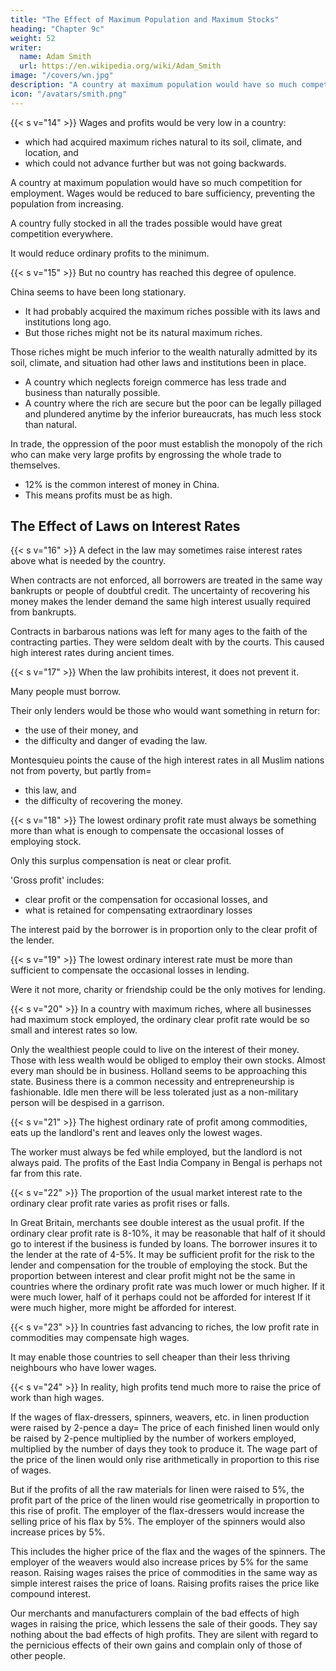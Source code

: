 ```yaml
---
title: "The Effect of Maximum Population and Maximum Stocks"
heading: "Chapter 9c"
weight: 52
writer:
  name: Adam Smith
  url: https://en.wikipedia.org/wiki/Adam_Smith
image: "/covers/wn.jpg"
description: "A country at maximum population would have so much competition for employment. Wages would be reduced to bare sufficiency, preventing the population from increasing."
icon: "/avatars/smith.png"
---
```




{{< s v="14" >}} Wages and profits would be very low in a country:
- which had acquired maximum riches natural to its soil, climate, and location, and
- which could not advance further but was not going backwards.

A country at maximum population would have so much competition for employment. Wages would be reduced to bare sufficiency, preventing the population from increasing.

A country fully stocked in all the trades possible would have great competition everywhere.

It would reduce ordinary profits to the minimum.

{{< s v="15" >}} But no country has reached this degree of opulence.

China seems to have been long stationary.
- It had probably acquired the maximum riches possible with its laws and institutions long ago.
- But those riches might not be its natural maximum riches.

Those riches might be much inferior to the wealth naturally admitted by its soil, climate, and situation had other laws and institutions been in place.
- A country which neglects foreign commerce has less trade and business than naturally possible.
- A country where the rich are secure but the poor can be legally pillaged and plundered anytime by the inferior bureaucrats, has much less stock than natural.

In trade, the oppression of the poor must establish the monopoly of the rich who can make very large profits by engrossing the whole trade to themselves.
- 12% is the common interest of money in China.
- This means profits must be as high.



## The Effect of Laws on Interest Rates

{{< s v="16" >}} A defect in the law may sometimes raise interest rates above what is needed by the country.

When contracts are not enforced, all borrowers are treated in the same way bankrupts or people of doubtful credit.
The uncertainty of recovering his money makes the lender demand the same high interest usually required from bankrupts.

Contracts in barbarous nations was left for many ages to the faith of the contracting parties.
They were seldom dealt with by the courts.
This caused high interest rates during ancient times.


{{< s v="17" >}} When the law prohibits interest, it does not prevent it.

Many people must borrow.

Their only lenders would be those who would want something in return for:
- the use of their money, and
- the difficulty and danger of evading the law.

Montesquieu points the cause of the high interest rates in all Muslim nations not from poverty, but partly from= 
- this law, and
- the difficulty of recovering the money.


{{< s v="18" >}} The lowest ordinary profit rate must always be something more than what is enough to compensate the occasional losses of employing stock.

Only this surplus compensation is neat or clear profit.

'Gross profit' includes:
- clear profit or the compensation for occasional losses, and
- what is retained for compensating extraordinary losses

The interest paid by the borrower is in proportion only to the clear profit of the lender.


{{< s v="19" >}} The lowest ordinary interest rate must be more than sufficient to compensate the occasional losses in lending.

Were it not more, charity or friendship could be the only motives for lending.


{{< s v="20" >}} In a country with maximum riches, where all businesses had maximum stock employed, the ordinary clear profit rate would be so small and interest rates so low.

Only the wealthiest people could to live on the interest of their money.
Those with less wealth would be obliged to employ their own stocks.
Almost every man should be in business.
Holland seems to be approaching this state.
Business there is a common necessity and entrepreneurship is fashionable.
Idle men there will be less tolerated just as a non-military person will be despised in a garrison.


{{< s v="21" >}} The highest ordinary rate of profit among commodities, eats up the landlord's rent and leaves only the lowest wages.

The worker must always be fed while employed, but the landlord is not always paid.
The profits of the East India Company in Bengal is perhaps not far from this rate.


{{< s v="22" >}} The proportion of the usual market interest rate to the ordinary clear profit rate varies as profit rises or falls.

In Great Britain, merchants see double interest as the usual profit.
If the ordinary clear profit rate is 8-10%, it may be reasonable that half of it should go to interest if the business is funded by loans.
The borrower insures it to the lender at the rate of 4-5%.
It may be sufficient profit for the risk to the lender and compensation for the trouble of employing the stock.
But the proportion between interest and clear profit might not be the same in countries where the ordinary profit rate was much lower or much higher.
If it were much lower, half of it perhaps could not be afforded for interest
If it were much higher, more might be afforded for interest.

{{< s v="23" >}} In countries fast advancing to riches, the low profit rate in commodities may compensate high wages.

It may enable those countries to sell cheaper than their less thriving neighbours who have lower wages.


{{< s v="24" >}} In reality, high profits tend much more to raise the price of work than high wages.

If the wages of flax-dressers, spinners, weavers, etc. in linen production were raised by 2-pence a day= 
The price of each finished linen would only be raised by 2-pence multiplied by the number of workers employed, multiplied by the number of days they took to produce it.
The wage part of the price of the linen would only rise arithmetically in proportion to this rise of wages.

But if the profits of all the raw materials for linen were raised to 5%, the profit part of the price of the linen would rise geometrically in proportion to this rise of profit.
The employer of the flax-dressers would increase the selling price of his flax by 5%.
The employer of the spinners would also increase prices by 5%.

This includes the higher price of the flax and the wages of the spinners.
The employer of the weavers would also increase prices by 5% for the same reason.
Raising wages raises the price of commodities in the same way as simple interest raises the price of loans.
Raising profits raises the price like compound interest.

Our merchants and manufacturers complain of the bad effects of high wages in raising the price, which lessens the sale of their goods.
They say nothing about the bad effects of high profits.
They are silent with regard to the pernicious effects of their own gains and complain only of those of other people.